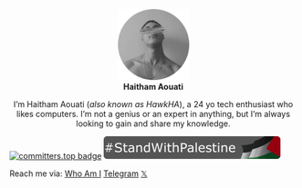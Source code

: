 <p align="center">
  <img width="125" height="125" src="assets/avatar.jpg">
  <br><b>Haitham Aouati</b></p>
  
  <p align="center">
    I’m Haitham Aouati (<i>also known as HawkHA</i>), a 24 yo tech enthusiast who likes computers. I’m not a genius or an expert in anything, but I’m always looking to gain and share my knowledge.
  </p>

[![committers.top badge](https://user-badge.committers.top/algeria/haithamaouati.svg)](https://user-badge.committers.top/algeria/haithamaouati)
[![StandWithPalestine](assets/StandWithPalestine.svg)](https://haithamaouati.github.io/whoami/palestine.html)

Reach me via: [Who Am I](https://haithamaouati.github.io/whoami/) [Telegram](https://t.me/haithamaouati) [𝕏](https://x.com/hawkha_dz)
